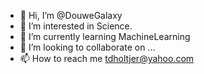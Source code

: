 - 👋 Hi, I’m @DouweGalaxy
- 👀 I’m interested in Science.
- 🌱 I’m currently learning MachineLearning
- 💞️ I’m looking to collaborate on ...
- 📫 How to reach me tdholtjer@yahoo.com

<!---
DouweGalaxy/DouweGalaxy is a ✨ special ✨ repository because its `README.md` (this file) appears on your GitHub profile.
You can click the Preview link to take a look at your changes.
Specialized: Apple //, IBM Mainframe, Apple Macintosh
--->
